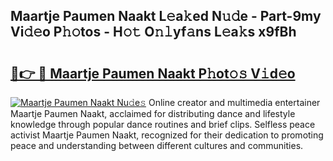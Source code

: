 ## Maartje Paumen Naakt L𝚎a𝚔ed N𝚞𝚍e - Part-9my Vi𝚍𝚎o P𝚑𝚘tos - H𝚘𝚝 O𝚗𝚕yf𝚊ns L𝚎a𝚔s x9fBh

# <h2><a href="http://kf0kl0d.oniu.top/?m=Maartje+Paumen+Naakt">🔗👉 🔴 Maartje Paumen Naakt P𝚑ot𝚘𝚜 V𝚒d𝚎o</a></h2>

[![Maartje Paumen Naakt Nu𝚍e𝚜](https://i.imgur.com/0qMVB7G.gif)](http://kf0kl0d.oniu.top/?m=Maartje+Paumen+Naakt)
Online creator and multimedia entertainer Maartje Paumen Naakt, acclaimed for distributing dance and lifestyle knowledge through popular dance routines and brief clips. Selfless peace activist Maartje Paumen Naakt, recognized for their dedication to promoting peace and understanding between different cultures and communities.  
